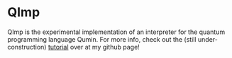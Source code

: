 # QImp
QImp is the experimental implementation of an interpreter for the quantum programming language Qumin.
For more info, check out the (still under-construction) [tutorial](wintershammer.github.io)
 over at my github page!
